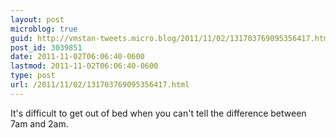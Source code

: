 ```yaml
---
layout: post
microblog: true
guid: http://vmstan-tweets.micro.blog/2011/11/02/131703769095356417.html
post_id: 3039851
date: 2011-11-02T06:06:40-0600
lastmod: 2011-11-02T06:06:40-0600
type: post
url: /2011/11/02/131703769095356417.html
---
```

It's difficult to get out of bed when you can't tell the difference between 7am and 2am.
